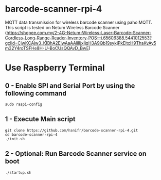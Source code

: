 # barcode-scanner-rpi-4
 MQTT data transmission for wireless barcode scanner using paho MQTT. This script is tested on Netum Wireless Barcode Scanner (https://shopee.com.my/2-4G-Netum-Wireless-Laser-Barcode-Scanner-Cordless-Long-Range-Reader-Inventory-POS--i.65606388.5441012553?gclid=CjwKCAjw3_KIBhA2EiwAaAAlilljxIjqH3A9Qb19sykjPkEltcH9ThaKyAy5m32Y4roTSFHe8H-U-BoCUsQQAvD_BwE)
 # Use Raspberry Terminal

 ## 0 - Enable SPI and Serial Port by using the following command
```
sudo raspi-config
```

 ## 1 - Execute Main script
```
git clone https://github.com/hanifr/barcode-scanner-rpi-4.git
cd barcode-scanner-rpi-4
./init.sh
```

## 2 - Optional: Run Barcode Scanner service on boot
```
./startup.sh
```
